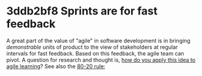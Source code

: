 # 3ddb2bf8 Sprints are for fast feedback

A great part of the value of "agile" in software development is in bringing _demonstrable_ units of product to the view of stakeholders at regular intervals for fast feedback. Based on this feedback, the agile team can pivot. A question for research and thought is, [how do you apply this idea to agile learning](b2126c36_what_is_a_learning_sprint.md)? See also the [80-20 rule](90a0f4fe_the_80_20_rule.md);